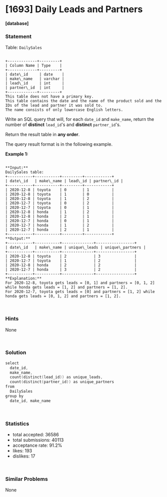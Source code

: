 # [1693] Daily Leads and Partners

**[database]**

### Statement

Table: `DailySales`

```

+-------------+---------+
| Column Name | Type    |
+-------------+---------+
| date\_id     | date    |
| make\_name   | varchar |
| lead\_id     | int     |
| partner\_id  | int     |
+-------------+---------+
This table does not have a primary key.
This table contains the date and the name of the product sold and the IDs of the lead and partner it was sold to.
The name consists of only lowercase English letters.

```




Write an SQL query that will, for each `date_id` and `make_name`, return the number of **distinct** `lead_id`'s and **distinct** `partner_id`'s.

Return the result table in **any order**.

The query result format is in the following example.


**Example 1:**

```

**Input:** 
DailySales table:
+-----------+-----------+---------+------------+
| date\_id   | make\_name | lead\_id | partner\_id |
+-----------+-----------+---------+------------+
| 2020-12-8 | toyota    | 0       | 1          |
| 2020-12-8 | toyota    | 1       | 0          |
| 2020-12-8 | toyota    | 1       | 2          |
| 2020-12-7 | toyota    | 0       | 2          |
| 2020-12-7 | toyota    | 0       | 1          |
| 2020-12-8 | honda     | 1       | 2          |
| 2020-12-8 | honda     | 2       | 1          |
| 2020-12-7 | honda     | 0       | 1          |
| 2020-12-7 | honda     | 1       | 2          |
| 2020-12-7 | honda     | 2       | 1          |
+-----------+-----------+---------+------------+
**Output:** 
+-----------+-----------+--------------+-----------------+
| date\_id   | make\_name | unique\_leads | unique\_partners |
+-----------+-----------+--------------+-----------------+
| 2020-12-8 | toyota    | 2            | 3               |
| 2020-12-7 | toyota    | 1            | 2               |
| 2020-12-8 | honda     | 2            | 2               |
| 2020-12-7 | honda     | 3            | 2               |
+-----------+-----------+--------------+-----------------+
**Explanation:** 
For 2020-12-8, toyota gets leads = [0, 1] and partners = [0, 1, 2] while honda gets leads = [1, 2] and partners = [1, 2].
For 2020-12-7, toyota gets leads = [0] and partners = [1, 2] while honda gets leads = [0, 1, 2] and partners = [1, 2].

```


<br>

### Hints

None

<br>

### Solution

```cpp
select
  date_id,
  make_name,
  count(distinct(lead_id)) as unique_leads,
  count(distinct(partner_id)) as unique_partners
from
  DailySales
group by
  date_id, make_name
```

<br>

### Statistics

- total accepted: 36586
- total submissions: 40113
- acceptance rate: 91.2%
- likes: 193
- dislikes: 17

<br>

### Similar Problems

None
